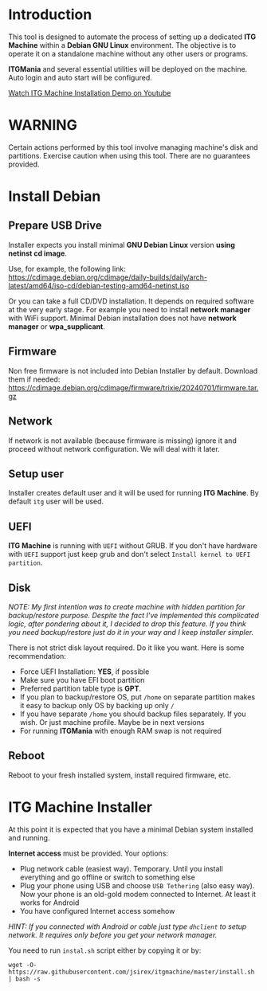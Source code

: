 # Introduction

This tool is designed to automate the process of setting up a
dedicated **ITG Machine** within a **Debian GNU Linux**
environment. The objective is to operate it on a standalone machine
without any other users or programs.

**ITGMania** and several essential utilities will be deployed on the
machine. Auto login and auto start will be configured.

[Watch ITG Machine Installation Demo on Youtube](https://www.youtube.com/watch?v=5eEqjcrmgNE)


# WARNING

Certain actions performed by this tool involve managing machine's disk
and partitions. Exercise caution when using this tool. There are no
guarantees provided.

# Install Debian

## Prepare USB Drive

Installer expects you install minimal **GNU Debian Linux** version
**using netinst cd image**.

Use, for example, the following link:
https://cdimage.debian.org/cdimage/daily-builds/daily/arch-latest/amd64/iso-cd/debian-testing-amd64-netinst.iso

Or you can take a full CD/DVD installation. It depends on required
software at the very early stage. For example you need to install
**network manager** with WiFi support. Minimal Debian installation
does not have **network manager** or **wpa_supplicant**.

## Firmware

Non free firmware is not included into Debian Installer by
default. Download them if needed:
https://cdimage.debian.org/cdimage/firmware/trixie/20240701/firmware.tar.gz

## Network

If network is not available (because firmware is missing) ignore it
and proceed without network configuration. We will deal with it later.

## Setup user

Installer creates default user and it will be used for running **ITG Machine**.
By default `itg` user will be used.

## UEFI

**ITG Machine** is running with `UEFI` without GRUB. If you don't have
hardware with `UEFI` support just keep grub and don't select `Install
kernel to UEFI partition`.

## Disk

*NOTE: My first intention was to create machine with hidden partition for backup/restore purpose.*
*Despite the fact I've implemented this complicated logic, after pondering about it, I decided to drop this feature.*
*If you think you need backup/restore just do it in your way and I keep installer simpler.*

There is not strict disk layout required. Do it like you want. Here is some recommendation:

- Force UEFI Installation: **YES**, if possible
- Make sure you have EFI boot partition
- Preferred partition table type is **GPT**.
- If you plan to backup/restore OS, put `/home` on separate partition makes it easy to backup only OS by backing up only `/`
- If you have separate `/home` you should backup files separately. If you wish. Or just machine profile. Maybe be in next versions
- For running **ITGMania** with enough RAM swap is not required

## Reboot

Reboot to your fresh installed system, install required firmware, etc.

# ITG Machine Installer

At this point it is expected that you have a minimal Debian system installed and running.

**Internet access** must be provided. Your options:
- Plug network cable (easiest way). Temporary. Until you install
  everything and go offline or switch to something else
- Plug your phone using USB and choose `USB Tethering` (also easy
  way). Now your phone is an old-gold modem connected to Internet. At
  least it works for Android
- You have configured Internet access somehow

*HINT: If you connected with Android or cable just type `dhclient` to
setup network. It requires only before you get your network manager.*

You need to run `instal.sh` script either by copying it or by:

`wget -O- https://raw.githubusercontent.com/jsirex/itgmachine/master/install.sh | bash -s`

